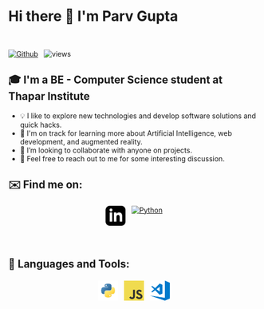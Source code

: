 # Hi there 👋 I'm Parv Gupta 
<br />

[![Github](https://img.shields.io/github/followers/parvg555?label=Follow&style=social)](https://github.com/parvg555) &nbsp; ![views](https://komarev.com/ghpvc/?username=parvg555)

## 🎓 I'm a BE - Computer Science student at Thapar Institute

* 💡  I like to explore new technologies and develop software solutions and quick hacks.
* 🌱  I'm on track for learning more about Artificial Intelligence, web development, and augmented reality.
* 👯 I’m looking to collaborate with anyone on projects.
* 💬  Feel free to reach out to me for some interesting discussion.

## ✉️ Find me on:


<p align="center">
 <a href="https://linkedin.com/in/parvg" target="_blank" rel="noopener noreferrer"> <img src="linkedin.svg" alt="Python" height="40" style="vertical-align:top; margin:4px"></a>
 <a href="mailto:parvg555@gmail.com"> <img src="https://cdn.jsdelivr.net/npm/simple-icons@v3/icons/gmail.svg" alt="Python" height="40" style="vertical-align:top; margin:4px"></a>
</p>

<br />

## 🧰 Languages and Tools:
<p align="center">
<img src="https://raw.githubusercontent.com/github/explore/80688e429a7d4ef2fca1e82350fe8e3517d3494d/topics/python/python.png" alt="Python" height="40" style="vertical-align:top; margin:4px">
<img src="https://raw.githubusercontent.com/github/explore/80688e429a7d4ef2fca1e82350fe8e3517d3494d/topics/javascript/javascript.png" alt="Javascript" height="40" style="vertical-align:top; margin:4px">
<img src="https://raw.githubusercontent.com/github/explore/80688e429a7d4ef2fca1e82350fe8e3517d3494d/topics/visual-studio-code/visual-studio-code.png" alt="VS Code" height="40" style="vertical-align:top; margin:4px">
</p>
